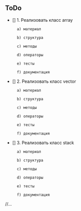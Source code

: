 ## ToDo

- [] 1. Реализовать класс array

		a) материал
		
		b) структура
		
		c) методы
		
		d) операторы
		
		e) тесты
		
		f) документация
		

- [] 2. Реализовать класс vector

		a) материал
		
		b) структура
		
		c) методы
		
		d) операторы
		
		e) тесты
		
		f) документация
		
- [] 3. Реализовать класс stack
		
		a) материал
		
		b) структура
		
		c) методы
		
		d) операторы
		
		e) тесты
		
		f) документация
		
//...
